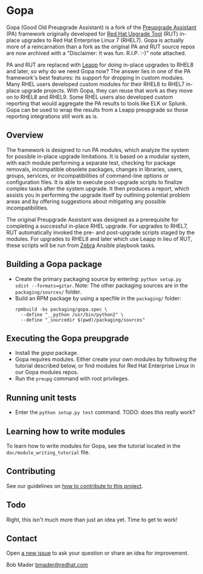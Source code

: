 # Gopa

Gopa (Good Old Preupgrade Assistant) is a fork of the [Preupgrade Assistant](https://github.com/upgrades-migrations/preupgrade-assistant) (PA) framework originally developed for [Red Hat Upgrade Tool](https://github.com/upgrades-migrations/redhat-upgrade-tool) (RUT) in-place upgrades to Red Hat Enterprise Linux 7 (RHEL7). Gopa is actually more of a reincarnation than a fork as the original PA and RUT source repos are now archived with a "Disclaimer: It was fun. R.I.P. :-)" note attached.

PA and RUT are replaced with [Leapp](https://leapp.readthedocs.io/en/latest/) for doing in-place upgrades to RHEL8 and later, so why do we need Gopa now? The answer lies in one of the PA framework's best features: its support for dropping in custom modules. Many RHEL users developed custom modules for their RHEL6 to RHEL7 in-place upgrade projects. With Gopa, they can reuse that work as they move on to RHEL8 and RHEL9. Some RHEL users also developed custom reporting that would aggregate the PA results to tools like ELK or Splunk. Gopa can be used to wrap the results from a Leapp preupgrade so those reporting integrations still work as is.

## Overview

The framework is designed to run PA modules, which analyze the system for possible in-place upgrade limitations. It is based on a modular system, with each module performing a separate test, checking for package removals, incompatible obsolete packages, changes in libraries, users, groups, services, or incompatibilities of command-line options or configuration files. It is able to execute post-upgrade scripts to finalize complex tasks after the system upgrade. It then produces a report, which assists you in performing the upgrade itself by outlining potential problem areas and by offering suggestions about mitigating any possible incompatibilities. 

The original Preupgrade Assistant was designed as a prerequisite for completing a successful in-place RHEL upgrade. For upgrades to RHEL7, RUT automatically invoked the pre- and post-upgrade scripts staged by the modules. For upgrades to RHEL8 and later which use Leapp in lieu of RUT, these scripts will be run from [Zebra](https://github.com/swapdisk/zebra) Ansible playbook tasks.

## Building a Gopa package

- Create the primary packaging source by entering: `python setup.py sdist --formats=gztar`. Note: The other packaging sources are in the `packaging/sources/` folder.
- Build an RPM package by using a specfile in the `packaging/` folder:
  ```
  rpmbuild -bs packaging/gopa.spec \
    --define "__python /usr/bin/python2" \
    --define "_sourcedir $(pwd)/packaging/sources"
   ```

## Executing the Gopa preupgrade

- Install the _gopa_ package.
- Gopa requires modules. Either create your own modules by following the tutorial described below, or find modules for Red Hat Enterprise Linux in our Gopa modules repos.
- Run the `preupg` command with root privileges.

## Running unit tests

- Enter the `python setup.py test` command. TODO: does this really work?

## Learning how to write modules

To learn how to write modules for Gopa, see the tutorial located in the `doc/module_writing_tutorial` file.

## Contributing

See our guidelines on [how to contribute to this project](https://github.com/swapdisk/gopa/wiki/Contribute).

## Todo

Right, this isn't much more than just an idea yet. Time to get to work!

## Contact

Open [a new issue](https://github.com/swapdisk/gopa/issues/new) to ask your question or share an idea for improvement.

Bob Mader [bmader@redhat.com](mailto:bmader@redhat.com) 
